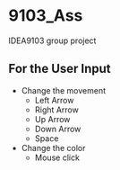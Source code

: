 # 9103_Ass
IDEA9103 group project

## For the User Input ##
* Change the movement
  * Left Arrow
  * Right Arrow
  * Up Arrow
  * Down Arrow
  * Space
* Change the color  
  * Mouse click

